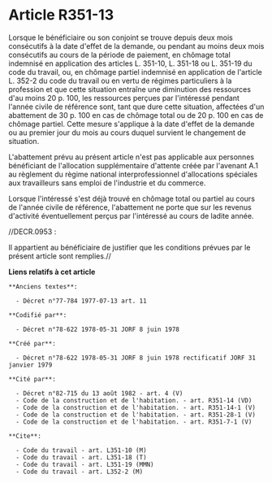 # Article R351-13

Lorsque le bénéficiaire ou son conjoint se trouve depuis deux mois consécutifs à la date d'effet de la demande, ou pendant au
moins deux mois consécutifs au cours de la période de paiement, en chômage total indemnisé en application des articles L.
351-10, L. 351-18 ou L. 351-19 du code du travail, ou, en chômage partiel indemnisé en application de l'article L. 352-2 du
code du travail ou en vertu de régimes particuliers à la profession et que cette situation entraîne une diminution des
ressources d'au moins 20 p. 100, les ressources perçues par l'intéressé pendant l'année civile de référence sont, tant que
dure cette situation, affectées d'un abattement de 30 p. 100 en cas de chômage total ou de 20 p. 100 en cas de chômage
partiel. Cette mesure s'applique à la date d'effet de la demande ou au premier jour du mois au cours duquel survient le
changement de situation.

L'abattement prévu au présent article n'est pas applicable aux personnes bénéficiant de l'allocation supplémentaire d'attente
créée par l'avenant A.1 au règlement du règime national interprofessionnel d'allocations spéciales aux travailleurs sans
emploi de l'industrie et du commerce.

Lorsque l'intéressé s'est déjà trouvé en chômage total ou partiel au cours de l'année civile de référence, l'abattement ne
porte que sur les revenus d'activité éventuellement perçus par l'intéressé au cours de ladite année.

//DECR.0953 :

Il appartient au bénéficiaire de justifier que les conditions prévues par le présent article sont remplies.//

**Liens relatifs à cet article**

	**Anciens textes**:

	  - Décret n°77-784 1977-07-13 art. 11

	**Codifié par**:

	  - Décret n°78-622 1978-05-31 JORF 8 juin 1978

	**Créé par**:

	  - Décret n°78-622 1978-05-31 JORF 8 juin 1978 rectificatif JORF 31 janvier 1979

	**Cité par**:

	  - Décret n°82-715 du 13 août 1982 - art. 4 (V)
	  - Code de la construction et de l'habitation. - art. R351-14 (VD)
	  - Code de la construction et de l'habitation. - art. R351-14-1 (V)
	  - Code de la construction et de l'habitation. - art. R351-28-1 (V)
	  - Code de la construction et de l'habitation. - art. R351-7-1 (V)

	**Cite**:

	  - Code du travail - art. L351-10 (M)
	  - Code du travail - art. L351-18 (T)
	  - Code du travail - art. L351-19 (MMN)
	  - Code du travail - art. L352-2 (M)
